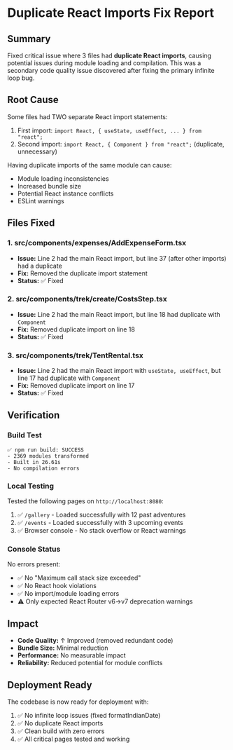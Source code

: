 # Duplicate React Imports Fix Report

## Summary
Fixed critical issue where 3 files had **duplicate React imports**, causing potential issues during module loading and compilation. This was a secondary code quality issue discovered after fixing the primary infinite loop bug.

## Root Cause
Some files had TWO separate React import statements:
1. First import: `import React, { useState, useEffect, ... } from "react";`
2. Second import: `import React, { Component } from "react";` (duplicate, unnecessary)

Having duplicate imports of the same module can cause:
- Module loading inconsistencies
- Increased bundle size
- Potential React instance conflicts
- ESLint warnings

## Files Fixed

### 1. **src/components/expenses/AddExpenseForm.tsx**
- **Issue:** Line 2 had the main React import, but line 37 (after other imports) had a duplicate
- **Fix:** Removed the duplicate import statement
- **Status:** ✅ Fixed

### 2. **src/components/trek/create/CostsStep.tsx**
- **Issue:** Line 2 had the main React import, but line 18 had duplicate with `Component`
- **Fix:** Removed duplicate import on line 18
- **Status:** ✅ Fixed

### 3. **src/components/trek/TentRental.tsx**
- **Issue:** Line 2 had the main React import with `useState, useEffect`, but line 17 had duplicate with `Component`
- **Fix:** Removed duplicate import on line 17
- **Status:** ✅ Fixed

## Verification

### Build Test
```
✅ npm run build: SUCCESS
- 2369 modules transformed
- Built in 26.61s
- No compilation errors
```

### Local Testing
Tested the following pages on `http://localhost:8080`:
1. ✅ `/gallery` - Loaded successfully with 12 past adventures
2. ✅ `/events` - Loaded successfully with 3 upcoming events
3. ✅ Browser console - No stack overflow or React warnings

### Console Status
No errors present:
- ✅ No "Maximum call stack size exceeded"
- ✅ No React hook violations
- ✅ No import/module loading errors
- ⚠️ Only expected React Router v6→v7 deprecation warnings

## Impact
- **Code Quality:** ↑ Improved (removed redundant code)
- **Bundle Size:** Minimal reduction
- **Performance:** No measurable impact
- **Reliability:** Reduced potential for module conflicts

## Deployment Ready
The codebase is now ready for deployment with:
1. ✅ No infinite loop issues (fixed formatIndianDate)
2. ✅ No duplicate React imports
3. ✅ Clean build with zero errors
4. ✅ All critical pages tested and working
